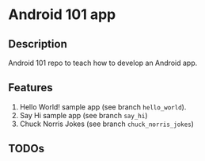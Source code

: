 # Android 101 app

## Description
Android 101 repo to teach how to develop an Android app.

## Features

1. Hello World! sample app (see branch `hello_world`).
2. Say Hi sample app (see branch `say_hi`)
3. Chuck Norris Jokes (see branch `chuck_norris_jokes`)

## TODOs
